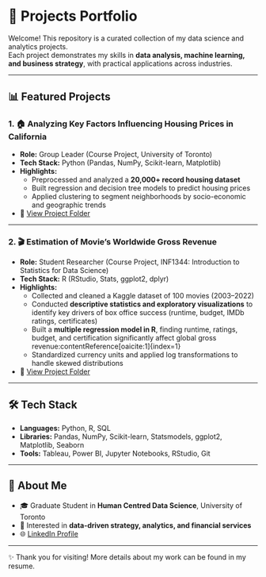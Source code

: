 # 📂 Projects Portfolio

Welcome! This repository is a curated collection of my data science and analytics projects.  
Each project demonstrates my skills in **data analysis, machine learning, and business strategy**, with practical applications across industries.

---

## 📊 Featured Projects

### 1. 🏠 Analyzing Key Factors Influencing Housing Prices in California
- **Role:** Group Leader (Course Project, University of Toronto)  
- **Tech Stack:** Python (Pandas, NumPy, Scikit-learn, Matplotlib)  
- **Highlights:**  
  - Preprocessed and analyzed a **20,000+ record housing dataset**  
  - Built regression and decision tree models to predict housing prices  
  - Applied clustering to segment neighborhoods by socio-economic and geographic trends  
- 📌 [View Project Folder](https://github.com/Monanihao/Projects/tree/main/Housing_Prices_California)

---

### 2. 🎬 Estimation of Movie’s Worldwide Gross Revenue
- **Role:** Student Researcher (Course Project, INF1344: Introduction to Statistics for Data Science)  
- **Tech Stack:** R (RStudio, Stats, ggplot2, dplyr)  
- **Highlights:**  
  - Collected and cleaned a Kaggle dataset of 100 movies (2003–2022)  
  - Conducted **descriptive statistics and exploratory visualizations** to identify key drivers of box office success (runtime, budget, IMDb ratings, certificates)  
  - Built a **multiple regression model in R**, finding runtime, ratings, budget, and certification significantly affect global gross revenue:contentReference[oaicite:1]{index=1}  
  - Standardized currency units and applied log transformations to handle skewed distributions  
- 📌 [View Project Folder](https://github.com/Monanihao/Projects/tree/main/Movie_Revenue_Estimation)

---

## 🛠 Tech Stack
- **Languages:** Python, R, SQL  
- **Libraries:** Pandas, NumPy, Scikit-learn, Statsmodels, ggplot2, Matplotlib, Seaborn  
- **Tools:** Tableau, Power BI, Jupyter Notebooks, RStudio, Git  

---

## 🚀 About Me
- 🎓 Graduate Student in **Human Centred Data Science**, University of Toronto  
- 📌 Interested in **data-driven strategy, analytics, and financial services**  
- 🌐 [LinkedIn Profile](https://linkedin.com/in/hao-mona-ni)  

---

✨ Thank you for visiting! More details about my work can be found in my resume.
